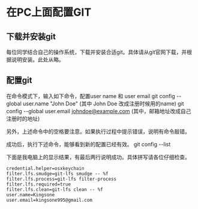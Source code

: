 # 在PC上面配置GIT

## 下载并安装git
每位同学结合自己的操作系统，下载并安装合适git。具体请从git官网下载，并根据说明安装。此处从略。

## 配置git
在命令模式下，输入如下命令，配置user name 和 user email
git config --global user.name "John Doe"    (其中 John Doe 改成注册时候用的name)
git config --global user.email johndoe@example.com  (其中，邮箱地址改成自己注册时的地址)

另外，上述命令中的空格要注意。如果执行过程中提示错误，说明有命令敲错。

成功后，执行下述命令，能够看到新的配置已经有效。
git config --list

下面是我电脑上的显示结果，有最后两行说明成功。具体拼写请各位仔细检查。
```
credential.helper=osxkeychain
filter.lfs.smudge=git-lfs smudge -- %f
filter.lfs.process=git-lfs filter-process
filter.lfs.required=true
filter.lfs.clean=git-lfs clean -- %f
user.name=Kingsone
user.email=kingsone995@gmail.com
```

